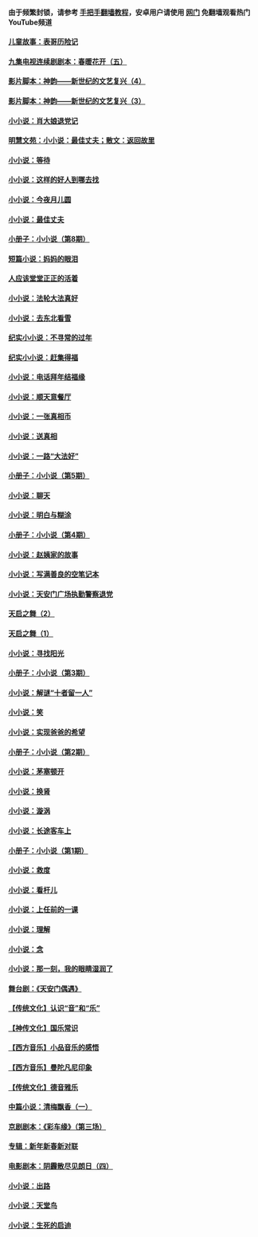 #### 由于频繁封锁，请参考 [手把手翻墙教程](https://github.com/gfw-breaker/guides/wiki/)，安卓用户请使用 [网门](https://github.com/gfw-breaker/nogfw/blob/master/dl.md?t=06242300) 免翻墙观看热门YouTube频道 

#### [儿童故事：表哥历险记](../pages/328/383535.md?t=06242300) 

#### [九集电视连续剧剧本：春暖花开（五）](../pages/328/275919.md?t=06242300) 

#### [影片脚本：神韵——新世纪的文艺复兴（4）](../pages/328/266089.md?t=06242300) 

#### [影片脚本：神韵——新世纪的文艺复兴（3）](../pages/328/266087.md?t=06242300) 

#### [小小说：肖大娘退党记](../pages/328/239807.md?t=06242300) 

#### [明慧文苑：小小说：最佳丈夫；散文：返回故里](../pages/328/3439.md?t=06242300) 

#### [小小说：等待](../pages/328/223927.md?t=06242300) 

#### [小小说：这样的好人到哪去找](../pages/328/209396.md?t=06242300) 

#### [小小说：今夜月儿圆](../pages/328/193588.md?t=06242300) 

#### [小小说：最佳丈夫](../pages/328/190938.md?t=06242300) 

#### [小册子：小小说（第8期）](../pages/328/188202.md?t=06242300) 

#### [短篇小说：妈妈的眼泪](../pages/328/187712.md?t=06242300) 

#### [人应该堂堂正正的活着](../pages/328/182430.md?t=06242300) 

#### [小小说：法轮大法真好](../pages/328/174669.md?t=06242300) 

#### [小小说：去东北看雪](../pages/328/173882.md?t=06242300) 

#### [纪实小小说：不寻常的过年](../pages/328/173187.md?t=06242300) 

#### [纪实小小说：赶集得福](../pages/328/172652.md?t=06242300) 

#### [小小说：电话拜年结福缘](../pages/328/172533.md?t=06242300) 

#### [小小说：顺天意餐厅](../pages/328/170182.md?t=06242300) 

#### [小小说：一张真相币](../pages/328/169410.md?t=06242300) 

#### [小小说：送真相](../pages/328/166713.md?t=06242300) 

#### [小小说：一路“大法好”](../pages/328/162016.md?t=06242300) 

#### [小册子：小小说（第5期）](../pages/328/161131.md?t=06242300) 

#### [小小说：聊天](../pages/328/159640.md?t=06242300) 

#### [小小说：明白与糊涂](../pages/328/158101.md?t=06242300) 

#### [小册子：小小说（第4期）](../pages/328/158006.md?t=06242300) 

#### [小小说：赵姨家的故事](../pages/328/157843.md?t=06242300) 

#### [小小说：写满善良的空笔记本](../pages/328/157382.md?t=06242300) 

#### [小小说：天安门广场执勤警察退党](../pages/328/156982.md?t=06242300) 

#### [天启之舞（2）](../pages/328/153440.md?t=06242300) 

#### [天启之舞（1）](../pages/328/153439.md?t=06242300) 

#### [小小说：寻找阳光](../pages/328/153065.md?t=06242300) 

#### [小册子：小小说（第3期）](../pages/328/151715.md?t=06242300) 

#### [小小说：解谜“十者留一人”](../pages/328/148967.md?t=06242300) 

#### [小小说：笑](../pages/328/148905.md?t=06242300) 

#### [小小说：实现爸爸的希望](../pages/328/148096.md?t=06242300) 

#### [小册子：小小说（第2期）](../pages/328/147214.md?t=06242300) 

#### [小小说：茅塞顿开](../pages/328/147030.md?t=06242300) 

#### [小小说：换肾](../pages/328/146770.md?t=06242300) 

#### [小小说：漩涡](../pages/328/146683.md?t=06242300) 

#### [小小说：长途客车上](../pages/328/145076.md?t=06242300) 

#### [小册子：小小说（第1期）](../pages/328/143963.md?t=06242300) 

#### [小小说：救度](../pages/328/143927.md?t=06242300) 

#### [小小说：看杆儿](../pages/328/142137.md?t=06242300) 

#### [小小说：上任前的一课](../pages/328/140808.md?t=06242300) 

#### [小小说：理解](../pages/328/140476.md?t=06242300) 

#### [小小说：念](../pages/328/139513.md?t=06242300) 

#### [小小说：那一刻，我的眼睛湿润了](../pages/328/138476.md?t=06242300) 

#### [舞台剧：《天安门偶遇》](../pages/328/117155.md?t=06242300) 

#### [【传统文化】认识“音”和“乐”](../pages/328/108667.md?t=06242300) 

#### [【神传文化】国乐常识](../pages/328/104225.md?t=06242300) 

#### [【西方音乐】小品音乐的感悟](../pages/328/102924.md?t=06242300) 

#### [【西方音乐】曼陀凡尼印象](../pages/328/102922.md?t=06242300) 

#### [【传统文化】德音雅乐](../pages/328/102923.md?t=06242300) 

#### [中篇小说：清梅飘香（一）](../pages/328/101058.md?t=06242300) 

#### [京剧剧本：《彩车缘》（第三场）](../pages/328/96434.md?t=06242300) 

#### [专辑：新年新春新对联](../pages/328/94991.md?t=06242300) 

#### [电影剧本：阴霾散尽见朗日（四）](../pages/328/87081.md?t=06242300) 

#### [小小说：出路](../pages/328/84848.md?t=06242300) 

#### [小小说：天堂鸟](../pages/328/83084.md?t=06242300) 

#### [小小说：生死的启迪](../pages/328/70977.md?t=06242300) 

